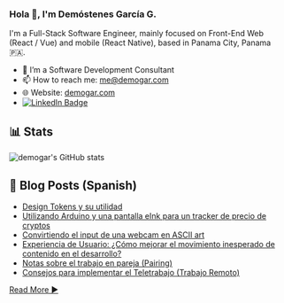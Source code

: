 ### Hola 👋, I'm Demóstenes García G.

I'm a Full-Stack Software Engineer, mainly focused on Front-End Web (React / Vue) and mobile (React Native), based in Panama City, Panama 🇵🇦.

- 🔭 I’m a Software Development Consultant
- 📫 How to reach me: [me@demogar.com](mailto:me@demogar.com?subject=[GitHub])
- 🌐 Website: [demogar.com](https://www.demogar.com)
- [![LinkedIn Badge](https://img.shields.io/badge/LinkedIn-blue?style=flat&logo=linkedin&labelColor=blue&link=https://www.linkedin.com/in/demogar/)](https://www.linkedin.com/in/demogar/)

## 📊 Stats

![demogar's GitHub stats](https://github-readme-stats.vercel.app/api?username=demogar&count_private=true&theme=radical)

## :pencil: Blog Posts (Spanish)

- [Design Tokens y su utilidad](https://www.demogar.com/2022/10/14/design-tokens-y-su-utilidad.html)
- [Utilizando Arduino y una pantalla eInk para un tracker de precio de cryptos](https://www.demogar.com/2022/05/01/creando-un-crypto-price-tracker-con-arduino-eink.html)
- [Convirtiendo el input de una webcam en ASCII art](https://www.demogar.com/2022/04/26/convirtiendo-video-en-ascii-art.html)
- [Experiencia de Usuario: ¿Cómo mejorar el movimiento inesperado de contenido en el desarrollo?](https://www.demogar.com/2022/03/26/cummulative-layout-shift.html)
- [Notas sobre el trabajo en pareja (Pairing)](https://www.demogar.com/2021/02/21/notas-sobre-trabajo-en-pareja-pairing.html)
- [Consejos para implementar el Teletrabajo (Trabajo Remoto)](https://www.demogar.com/2020/03/13/consejos-implementar-teletrabajo-panama.html)

[Read More ▶️](https://www.demogar.com/blog)
